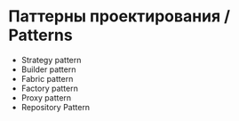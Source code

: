 # Паттерны проектирования / Patterns

- Strategy pattern
- Builder pattern
- Fabric pattern
- Factory pattern
- Proxy pattern
- Repository Pattern